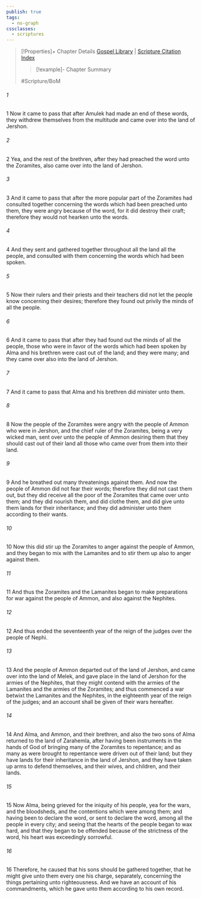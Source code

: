 ```yaml
---
publish: true
tags:
  - no-graph
cssclasses:
  - scriptures
---
```

>[!Properties]+ Chapter Details
>[Gospel Library](https://churchofjesuschrist.org/study/scriptures/bofm/alma/35?lang=eng)    |    [Scripture Citation Index](https://scriptures.byu.edu/#0d523::c0d523)
>>[!example]- Chapter Summary
>> 
> 
>
>#Scripture/BoM
###### 1
1 Now it came to pass that after Amulek had made an end of these words, they withdrew themselves from the multitude and came over into the land of Jershon.
###### 2
2 Yea, and the rest of the brethren, after they had preached the word unto the Zoramites, also came over into the land of Jershon.
###### 3
3 And it came to pass that after the more popular part of the Zoramites had consulted together concerning the words which had been preached unto them, they were angry because of the word, for it did destroy their craft; therefore they would not hearken unto the words.
###### 4
4 And they sent and gathered together throughout all the land all the people, and consulted with them concerning the words which had been spoken.
###### 5
5 Now their rulers and their priests and their teachers did not let the people know concerning their desires; therefore they found out privily the minds of all the people.
###### 6
6 And it came to pass that after they had found out the minds of all the people, those who were in favor of the words which had been spoken by Alma and his brethren were cast out of the land; and they were many; and they came over also into the land of Jershon.
###### 7
7 And it came to pass that Alma and his brethren did minister unto them.
###### 8
8 Now the people of the Zoramites were angry with the people of Ammon who were in Jershon, and the chief ruler of the Zoramites, being a very wicked man, sent over unto the people of Ammon desiring them that they should cast out of their land all those who came over from them into their land.
###### 9
9 And he breathed out many threatenings against them. And now the people of Ammon did not fear their words; therefore they did not cast them out, but they did receive all the poor of the Zoramites that came over unto them; and they did nourish them, and did clothe them, and did give unto them lands for their inheritance; and they did administer unto them according to their wants.
###### 10
10 Now this did stir up the Zoramites to anger against the people of Ammon, and they began to mix with the Lamanites and to stir them up also to anger against them.
###### 11
11 And thus the Zoramites and the Lamanites began to make preparations for war against the people of Ammon, and also against the Nephites.
###### 12
12 And thus ended the seventeenth year of the reign of the judges over the people of Nephi.
###### 13
13 And the people of Ammon departed out of the land of Jershon, and came over into the land of Melek, and gave place in the land of Jershon for the armies of the Nephites, that they might contend with the armies of the Lamanites and the armies of the Zoramites; and thus commenced a war betwixt the Lamanites and the Nephites, in the eighteenth year of the reign of the judges; and an account shall be given of their wars hereafter.
###### 14
14 And Alma, and Ammon, and their brethren, and also the two sons of Alma returned to the land of Zarahemla, after having been instruments in the hands of God of bringing many of the Zoramites to repentance; and as many as were brought to repentance were driven out of their land; but they have lands for their inheritance in the land of Jershon, and they have taken up arms to defend themselves, and their wives, and children, and their lands.
###### 15
15 Now Alma, being grieved for the iniquity of his people, yea for the wars, and the bloodsheds, and the contentions which were among them; and having been to declare the word, or sent to declare the word, among all the people in every city; and seeing that the hearts of the people began to wax hard, and that they began to be offended because of the strictness of the word, his heart was exceedingly sorrowful.
###### 16
16 Therefore, he caused that his sons should be gathered together, that he might give unto them every one his charge, separately, concerning the things pertaining unto righteousness. And we have an account of his commandments, which he gave unto them according to his own record.
